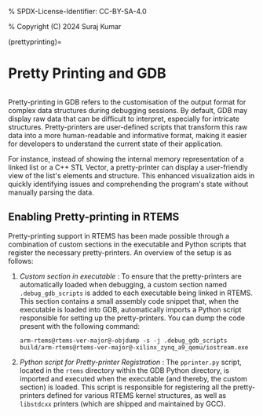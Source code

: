 % SPDX-License-Identifier: CC-BY-SA-4.0

% Copyright (C) 2024 Suraj Kumar

(prettyprinting)=

# Pretty Printing and GDB

```{index} Pretty printing and GDB
```

Pretty-printing in GDB refers to the customisation of the output format for
complex data structures during debugging sessions. By default, GDB may display
raw data that can be difficult to interpret, especially for intricate
structures. Pretty-printers are user-defined scripts that transform this raw
data into a more human-readable and informative format, making it easier for
developers to understand the current state of their application.

For instance, instead of showing the internal memory representation of a linked
list or a C++ STL Vector, a pretty-printer can display a user-friendly view of
the list's elements and structure. This enhanced visualization aids in quickly
identifying issues and comprehending the program's state without manually
parsing the data.

## Enabling Pretty-printing in RTEMS

Pretty-printing support in RTEMS has been made possible through a combination of
custom sections in the executable and Python scripts that register the necessary
pretty-printers. An overview of the setup is as follows:

1. *Custom section in executable*
   : To ensure that the pretty-printers are automatically loaded when debugging,
     a custom section named `.debug_gdb_scripts` is added to each executable
     being linked in RTEMS. This section contains a small assembly code snippet
     that, when the executable is loaded into GDB, automatically imports a Python
     script responsible for setting up the pretty-printers. You can dump the code
     present with the following command:

     ```shell
     arm-rtems@rtems-ver-major@-objdump -s -j .debug_gdb_scripts build/arm-rtems@rtems-ver-major@-xilinx_zynq_a9_qemu/iostream.exe
     ```
2. *Python script for Pretty-printer Registration*
   : The `pprinter.py` script, located in the `rtems` directory within the
     GDB Python directory, is imported and executed when the executable (and
     thereby, the custom section) is loaded. This script is responsible for
     registering all the pretty-printers defined for various RTEMS kernel
     structures, as well as `libstdcxx` printers (which are shipped and
     maintained by GCC).
